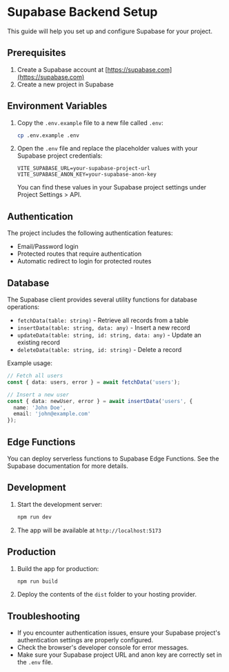 # Supabase Backend Setup

This guide will help you set up and configure Supabase for your project.

## Prerequisites

1. Create a Supabase account at [https://supabase.com](https://supabase.com)
2. Create a new project in Supabase

## Environment Variables

1. Copy the `.env.example` file to a new file called `.env`:
   ```bash
   cp .env.example .env
   ```

2. Open the `.env` file and replace the placeholder values with your Supabase project credentials:
   ```
   VITE_SUPABASE_URL=your-supabase-project-url
   VITE_SUPABASE_ANON_KEY=your-supabase-anon-key
   ```

   You can find these values in your Supabase project settings under Project Settings > API.

## Authentication

The project includes the following authentication features:

- Email/Password login
- Protected routes that require authentication
- Automatic redirect to login for protected routes

## Database

The Supabase client provides several utility functions for database operations:

- `fetchData(table: string)` - Retrieve all records from a table
- `insertData(table: string, data: any)` - Insert a new record
- `updateData(table: string, id: string, data: any)` - Update an existing record
- `deleteData(table: string, id: string)` - Delete a record

Example usage:

```typescript
// Fetch all users
const { data: users, error } = await fetchData('users');

// Insert a new user
const { data: newUser, error } = await insertData('users', {
  name: 'John Doe',
  email: 'john@example.com'
});
```

## Edge Functions

You can deploy serverless functions to Supabase Edge Functions. See the Supabase documentation for more details.

## Development

1. Start the development server:
   ```bash
   npm run dev
   ```

2. The app will be available at `http://localhost:5173`

## Production

1. Build the app for production:
   ```bash
   npm run build
   ```

2. Deploy the contents of the `dist` folder to your hosting provider.

## Troubleshooting

- If you encounter authentication issues, ensure your Supabase project's authentication settings are properly configured.
- Check the browser's developer console for error messages.
- Make sure your Supabase project URL and anon key are correctly set in the `.env` file.
